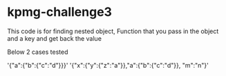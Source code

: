 # kpmg-challenge3

This code is for finding nested object, Function that you pass in the object and a key and get back the value

Below 2 cases tested 

'{"a":{"b":{"c":"d"}}}'
'{"x":{"y":{"z":"a"}},"a":{"b":{"c":"d"}}, "m":"n"}'
